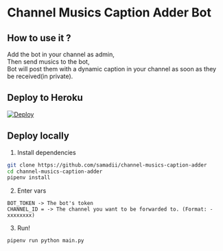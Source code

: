 # Channel Musics Caption Adder Bot


## How to use it ?

Add the bot in your channel as admin,     
Then send musics to the bot,                 
Bot will post them with a dynamic caption in your channel as soon as they be received(in private).


## Deploy to Heroku

[![Deploy](https://www.herokucdn.com/deploy/button.svg)](https://heroku.com/deploy?template=https://github.com/samadii/telegram-message-forwarder)




## Deploy locally
1. Install dependencies
```bash
git clone https://github.com/samadii/channel-musics-caption-adder
cd channel-musics-caption-adder
pipenv install
```
2. Enter vars

```
BOT_TOKEN -> The bot's token
CHANNEL_ID = -> The channel you want to be forwarded to. (Format: -xxxxxxxx)
```

3. Run!
```bash
pipenv run python main.py
```
